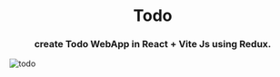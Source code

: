 <h1 align="center">Todo</h1>

<h3 align="center">create Todo WebApp in React + Vite Js using Redux.</h3>

![todo](https://github.com/Aka5hChandel/Todo---ReactJs-Redux-/assets/155255568/a07f86d8-ac1d-4529-aaea-9520443c3698)
